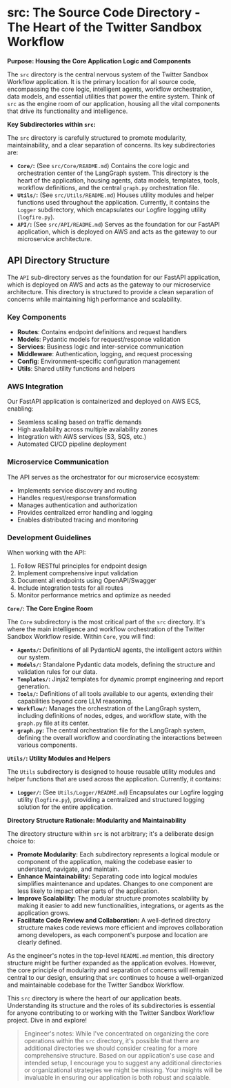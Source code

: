# src: The Source Code Directory - The Heart of the Twitter Sandbox Workflow

**Purpose:  Housing the Core Application Logic and Components**

The `src` directory is the central nervous system of the Twitter Sandbox Workflow application. It is the primary location for all source code, encompassing the core logic, intelligent agents, workflow orchestration, data models, and essential utilities that power the entire system.  Think of `src` as the engine room of our application, housing all the vital components that drive its functionality and intelligence.

**Key Subdirectories within `src`:**

The `src` directory is carefully structured to promote modularity, maintainability, and a clear separation of concerns.  Its key subdirectories are:

*   **`Core/`:** (See `src/Core/README.md`)  Contains the core logic and orchestration center of the LangGraph system. This directory is the heart of the application, housing agents, data models, templates, tools, workflow definitions, and the central `graph.py` orchestration file.
*   **`Utils/`:** (See `src/Utils/README.md`)  Houses utility modules and helper functions used throughout the application.  Currently, it contains the `Logger` subdirectory, which encapsulates our Logfire logging utility (`logfire.py`).
*   **`API/`:** (See `src/API/README.md`)  Serves as the foundation for our FastAPI application, which is deployed on AWS and acts as the gateway to our microservice architecture.

## API Directory Structure

The `API` sub-directory serves as the foundation for our FastAPI application, which is deployed on AWS and acts as the gateway to our microservice architecture. This directory is structured to provide a clean separation of concerns while maintaining high performance and scalability.

### Key Components

- **Routes**: Contains endpoint definitions and request handlers
- **Models**: Pydantic models for request/response validation
- **Services**: Business logic and inter-service communication
- **Middleware**: Authentication, logging, and request processing
- **Config**: Environment-specific configuration management
- **Utils**: Shared utility functions and helpers

### AWS Integration

Our FastAPI application is containerized and deployed on AWS ECS, enabling:
- Seamless scaling based on traffic demands
- High availability across multiple availability zones
- Integration with AWS services (S3, SQS, etc.)
- Automated CI/CD pipeline deployment

### Microservice Communication

The API serves as the orchestrator for our microservice ecosystem:
- Implements service discovery and routing
- Handles request/response transformation
- Manages authentication and authorization
- Provides centralized error handling and logging
- Enables distributed tracing and monitoring

### Development Guidelines

When working with the API:
1. Follow RESTful principles for endpoint design
2. Implement comprehensive input validation
3. Document all endpoints using OpenAPI/Swagger
4. Include integration tests for all routes
5. Monitor performance metrics and optimize as needed

**`Core/`:  The Core Engine Room**

The `Core` subdirectory is the most critical part of the `src` directory.  It's where the main intelligence and workflow orchestration of the Twitter Sandbox Workflow reside.  Within `Core`, you will find:

*   **`Agents/`:**  Definitions of all PydanticAI agents, the intelligent actors within our system.
*   **`Models/`:**  Standalone Pydantic data models, defining the structure and validation rules for our data.
*   **`Templates/`:**  Jinja2 templates for dynamic prompt engineering and report generation.
*   **`Tools/`:**  Definitions of all tools available to our agents, extending their capabilities beyond core LLM reasoning.
*   **`Workflow/`:**  Manages the orchestration of the LangGraph system, including definitions of nodes, edges, and workflow state, with the `graph.py` file at its center.
*   **`graph.py`:**  The central orchestration file for the LangGraph system, defining the overall workflow and coordinating the interactions between various components.

**`Utils/`:  Utility Modules and Helpers**

The `Utils` subdirectory is designed to house reusable utility modules and helper functions that are used across the application.  Currently, it contains:

*   **`Logger/`:** (See `Utils/Logger/README.md`)  Encapsulates our Logfire logging utility (`logfire.py`), providing a centralized and structured logging solution for the entire application.

**Directory Structure Rationale: Modularity and Maintainability**

The directory structure within `src` is not arbitrary; it's a deliberate design choice to:

*   **Promote Modularity:**  Each subdirectory represents a logical module or component of the application, making the codebase easier to understand, navigate, and maintain.
*   **Enhance Maintainability:**  Separating code into logical modules simplifies maintenance and updates. Changes to one component are less likely to impact other parts of the application.
*   **Improve Scalability:**  The modular structure promotes scalability by making it easier to add new functionalities, integrations, or agents as the application grows.
*   **Facilitate Code Review and Collaboration:**  A well-defined directory structure makes code reviews more efficient and improves collaboration among developers, as each component's purpose and location are clearly defined.

As the engineer's notes in the top-level `README.md` mention, this directory structure might be further expanded as the application evolves. However, the core principle of modularity and separation of concerns will remain central to our design, ensuring that `src` continues to house a well-organized and maintainable codebase for the Twitter Sandbox Workflow.

This `src` directory is where the heart of our application beats.  Understanding its structure and the roles of its subdirectories is essential for anyone contributing to or working with the Twitter Sandbox Workflow project.  Dive in and explore!

> Engineer's notes: While I've concentrated on organizing the core operations within the `src` directory, it's possible that there are additional directories we should consider creating for a more comprehensive structure. Based on our application's use case and intended setup, I encourage you to suggest any additional directories or organizational strategies we might be missing. Your insights will be invaluable in ensuring our application is both robust and scalable.